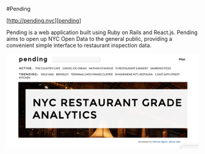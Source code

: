 #Pending

[http://pending.nyc][pending]

[pending]: http://pending.nyc

Pending is a web application built using Ruby on Rails and React.js. Pending aims to open up NYC Open Data to the general public, providing a convenient simple interface to restaurant inspection data.


[![alt tag](./splash.png)](http://pending.nyc)
